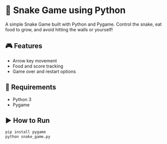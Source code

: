 # 🐍 Snake Game using Python

A simple Snake Game built with Python and Pygame. Control the snake, eat food to grow, and avoid hitting the walls or yourself!

## 🎮 Features
- Arrow key movement
- Food and score tracking
- Game over and restart options

## 🔧 Requirements
- Python 3
- Pygame

## ▶️ How to Run
```bash
pip install pygame
python snake_game.py
